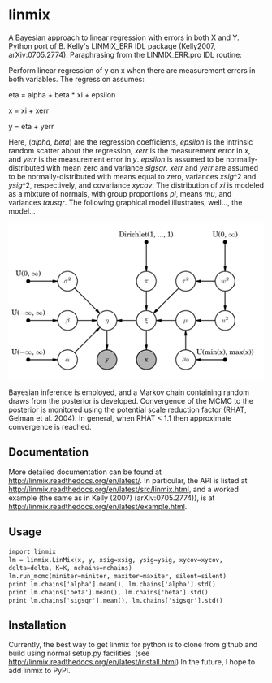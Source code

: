 # linmix
A Bayesian approach to linear regression with errors in both X and Y.  Python port of B. Kelly's
LINMIX_ERR IDL package (Kelly2007, arXiv:0705.2774).  Paraphrasing from the LINMIX_ERR.pro IDL
routine:

Perform linear regression of y on x when there are measurement errors in both variables.  The
regression assumes:

eta = alpha + beta * xi + epsilon

x = xi + xerr

y = eta + yerr

Here, (_alpha_, _beta_) are the regression coefficients, _epsilon_ is the intrinsic random scatter
about the regression, _xerr_ is the measurement error in _x_, and _yerr_ is the measurement error
in _y_.  _epsilon_ is assumed to be normally-distributed with mean zero and variance _sigsqr_.
_xerr_ and _yerr_ are assumed to be normally-distributed with means equal to zero, variances
_xsig_^2 and _ysig_^2, respectively, and covariance _xycov_.  The distribution of _xi_ is modeled as
a mixture of normals, with group proportions _pi_, means _mu_, and variances _tausqr_.  The following
graphical model illustrates, well..., the model...

![linmix PGM](docs/pgm/pgm.png)

Bayesian inference is employed, and a Markov chain containing random draws from the posterior is
developed. Convergence of the MCMC to the posterior is monitored using the potential scale reduction
factor (RHAT, Gelman et al. 2004). In general, when RHAT < 1.1 then approximate convergence is
reached.

Documentation
-------------

More detailed documentation can be found at http://linmix.readthedocs.org/en/latest/.  In particular,
the API is listed at http://linmix.readthedocs.org/en/latest/src/linmix.html, and a worked example
(the same as in Kelly (2007) (arXiv:0705.2774)), is at http://linmix.readthedocs.org/en/latest/example.html.

Usage
-----
```
import linmix
lm = linmix.LinMix(x, y, xsig=xsig, ysig=ysig, xycov=xycov, delta=delta, K=K, nchains=nchains)
lm.run_mcmc(miniter=miniter, maxiter=maxiter, silent=silent)
print lm.chains['alpha'].mean(), lm.chains['alpha'].std()
print lm.chains['beta'].mean(), lm.chains['beta'].std()
print lm.chains['sigsqr'].mean(), lm.chains['sigsqr'].std()
```

Installation
------------
Currently, the best way to get linmix for python is to clone from github and build using normal
setup.py facilities.  (see http://linmix.readthedocs.org/en/latest/install.html)  In the future, I
hope to add linmix to PyPI.
